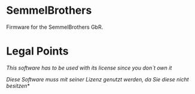 # SemmelBrothers
Firmware for the SemmelBrothers GbR.


# Legal Points
*This software has to be used with its license since you don`t own it*

*Diese Software muss mit seiner Lizenz genutzt werden, da Sie diese nicht besitzen**
